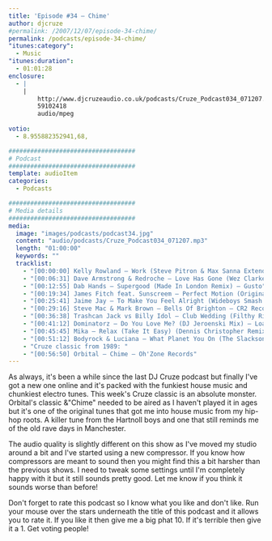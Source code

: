 ```yaml
---
title: 'Episode #34 – Chime'
author: djcruze
#permalink: /2007/12/07/episode-34-chime/
permalink: /podcasts/episode-34-chime/
"itunes:category":
  - Music
"itunes:duration":
  - 01:01:28
enclosure:
  - |
    |
        http://www.djcruzeaudio.co.uk/podcasts/Cruze_Podcast034_071207.mp3
        59102418
        audio/mpeg
        
votio:
  - 8.955882352941,68,

###################################
# Podcast
###################################
template: audioItem
categories:
  - Podcasts

###################################
# Media details
###################################
media:
  image: "images/podcasts/podcast34.jpg"
  content: "audio/podcasts/Cruze_Podcast034_071207.mp3"
  length: "01:00:00"
  keywords: ""
  tracklist:
    - "[00:00:00] Kelly Rowland – Work (Steve Pitron & Max Sanna Extended Remix) – RCA"
    - "[00:06:31] Dave Armstrong & Redroche – Love Has Gone (Wez Clarke Remix) – Hed Kandi"
    - "[00:12:55] Dab Hands – Supergood (Made In London Remix) – Gusto"
    - "[00:19:34] James Fitch feat. Sunscreem – Perfect Motion (Original Mix) – Cayenne Recordings"
    - "[00:25:41] Jaime Jay – To Make You Feel Alright (Wideboys Smash N Grab Dub Mix) – White"
    - "[00:29:16] Steve Mac & Mark Brown – Bells Of Brighton – CR2 Records"
    - "[00:36:38] Trashcan Jack vs Billy Idol – Club Wedding (Filthy Rich Dub) – Frenetic"
    - "[00:41:12] Dominatorz – Do You Love Me? (DJ Jeroenski Mix) – Loaded"
    - "[00:45:45] Mika – Relax (Take It Easy) (Dennis Christopher Remix) – Casablanca"
    - "[00:51:12] Bodyrock & Luciana – What Planet You On (The Slacksons Mix) – Phonetic"
    - "Cruze classic from 1989: "
    - "[00:56:50] Orbital – Chime – Oh'Zone Records"
---
```

As always, it's been a while since the last DJ Cruze podcast but finally I've got a new one online and it's packed with the funkiest house music and chunkiest electro tunes. This week's Cruze classic is an absolute monster. Orbital's classic &"Chime" needed to be aired as I haven't played it in ages but it's one of the original tunes that got me into house music from my hip-hop roots. A killer tune from the Hartnoll boys and one that still reminds me of the old rave days in Manchester.

The audio quality is slightly different on this show as I've moved my studio around a bit and I've started using a new compressor. If you know how compressors are meant to sound then you might find this a bit harsher than the previous shows. I need to tweak some settings until I'm completely happy with it but it still sounds pretty good. Let me know if you think it sounds worse than before!


Don't forget to rate this podcast so I know what you like and don't like. Run your mouse over the stars underneath the title of this podcast and it allows you to rate it. If you like it then give me a big phat 10. If it's terrible then give it a 1. Get voting people!

 [1]: http://www.djcruze.co.uk/cms/wp-content/DownloadButton.gif
 [2]: http://www.djcruzeaudio.co.uk/podcasts/Cruze_Podcast034_071207.mp3